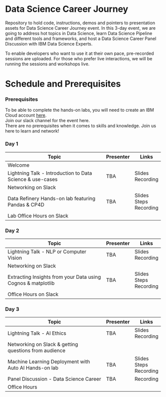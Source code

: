 # Data Science Career Journey
Repository to hold code, instructions, demos and pointers to presentation assets for Data Science Career Journey event. In this 3-day event, we are going to address hot topics in Data Science, learn Data Science Pipeline and different tools and frameworks, and host a Data Science Career Panel Discussion with IBM Data Science Experts.<br>

To enable developers who want to use it at their own pace, pre-recorded sessions are uploaded. For those who prefer live interactions, we will be running the sessions and workshops live.

# Schedule and Prerequisites
### Prerequisites
To be able to complete the hands-on labs, you will need to create an IBM Cloud account <a href="https://ibm.biz/Bdqkuh ">here</a>.<br>
Join our slack channel for the event here.<br>
There are no prerequisites when it comes to skills and knowledge. Join us here to learn and network!
### Day 1
|Topic|Presenter|Links|
|---|---|---|
|Welcome|
|Lightning Talk - Introduction to Data Science & use-cases|TBA|Slides <br> Recording|
|Networking on Slack|
|Data Refinery Hands-on lab featuring Pandas & CP4D|TBA|Slides <br> Steps <br> Recording|
|Lab Office Hours on Slack|
### Day 2
|Topic|Presenter|Links|
|---|---|---|
|Lightning Talk - NLP or Computer Vision|TBA|Slides <br> Recording|
|Networking on Slack|
|Extracting Insights from your Data using Cognos & matplotlib|TBA|Slides <br> Steps <br> Recording|
|Office Hours on Slack|
### Day 3
|Topic|Presenter|Links|
|---|---|---|
|Lightning Talk - AI Ethics|TBA|Slides <br> Recording|
|Networking on Slack & getting questions from audience|
|Machine Learning Deployment with Auto AI Hands-on lab|TBA|Slides <br> Steps <br> Recording|
|Panel Discussion - Data Science Career|TBA|Recording|
|Office Hours|
